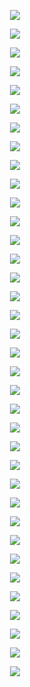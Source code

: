 <p align="center"> <img src= 'all_figs/MLP(mode=0002,n_h_l=5,n_n=512,Run=1,Epoch=0000,step=000,UnLearned,train_loss=0.693,train_acc=50.94,test_loss=0.693,test_acc=50.3).png' /> </p>
<p align="center"> <img src= 'all_figs/MLP(mode=0002,n_h_l=5,n_n=512,Run=1,Epoch=0001,step=003,Learned,train_loss=0.693,train_acc=49.06,test_loss=0.693,test_acc=49.7).png' /> </p>
<p align="center"> <img src= 'all_figs/MLP(mode=0002,n_h_l=5,n_n=512,Run=1,Epoch=0001,step=006,Learned,train_loss=0.696,train_acc=50.94,test_loss=0.699,test_acc=50.3).png' /> </p>
<p align="center"> <img src= 'all_figs/MLP(mode=0002,n_h_l=5,n_n=512,Run=1,Epoch=0001,step=009,Learned,train_loss=0.69,train_acc=50.94,test_loss=0.692,test_acc=50.3).png' /> </p>
<p align="center"> <img src= 'all_figs/MLP(mode=0002,n_h_l=5,n_n=512,Run=1,Epoch=0002,step=003,Learned,train_loss=0.677,train_acc=68.75,test_loss=0.681,test_acc=62.9).png' /> </p>
<p align="center"> <img src= 'all_figs/MLP(mode=0002,n_h_l=5,n_n=512,Run=1,Epoch=0002,step=006,Learned,train_loss=0.618,train_acc=74.38,test_loss=0.641,test_acc=68.5).png' /> </p>
<p align="center"> <img src= 'all_figs/MLP(mode=0002,n_h_l=5,n_n=512,Run=1,Epoch=0002,step=009,Learned,train_loss=0.51,train_acc=74.69,test_loss=0.575,test_acc=69.65).png' /> </p>
<p align="center"> <img src= 'all_figs/MLP(mode=0002,n_h_l=5,n_n=512,Run=1,Epoch=0003,step=010,Learned,train_loss=0.522,train_acc=73.59,test_loss=0.543,test_acc=72.4).png' /> </p>
<p align="center"> <img src= 'all_figs/MLP(mode=0002,n_h_l=5,n_n=512,Run=1,Epoch=0004,step=010,Learned,train_loss=0.438,train_acc=77.66,test_loss=0.476,test_acc=73.65).png' /> </p>
<p align="center"> <img src= 'all_figs/MLP(mode=0002,n_h_l=5,n_n=512,Run=1,Epoch=0005,step=010,Learned,train_loss=0.404,train_acc=78.91,test_loss=0.482,test_acc=73.0).png' /> </p>
<p align="center"> <img src= 'all_figs/MLP(mode=0002,n_h_l=5,n_n=512,Run=1,Epoch=0006,step=010,Learned,train_loss=0.374,train_acc=75.62,test_loss=0.437,test_acc=72.3).png' /> </p>
<p align="center"> <img src= 'all_figs/MLP(mode=0002,n_h_l=5,n_n=512,Run=1,Epoch=0007,step=010,Learned,train_loss=0.353,train_acc=77.34,test_loss=0.391,test_acc=73.9).png' /> </p>
<p align="center"> <img src= 'all_figs/MLP(mode=0002,n_h_l=5,n_n=512,Run=1,Epoch=0008,step=010,Learned,train_loss=0.343,train_acc=78.28,test_loss=0.415,test_acc=72.4).png' /> </p>
<p align="center"> <img src= 'all_figs/MLP(mode=0002,n_h_l=5,n_n=512,Run=1,Epoch=0009,step=010,Learned,train_loss=0.345,train_acc=78.91,test_loss=0.404,test_acc=73.1).png' /> </p>
<p align="center"> <img src= 'all_figs/MLP(mode=0002,n_h_l=5,n_n=512,Run=1,Epoch=0010,step=010,Learned,train_loss=0.343,train_acc=78.59,test_loss=0.41,test_acc=72.0).png' /> </p>
<p align="center"> <img src= 'all_figs/MLP(mode=0002,n_h_l=5,n_n=512,Run=1,Epoch=0020,step=010,Learned,train_loss=0.336,train_acc=77.5,test_loss=0.444,test_acc=70.5).png' /> </p>
<p align="center"> <img src= 'all_figs/MLP(mode=0002,n_h_l=5,n_n=512,Run=1,Epoch=0030,step=010,Learned,train_loss=0.336,train_acc=79.69,test_loss=0.513,test_acc=72.35).png' /> </p>
<p align="center"> <img src= 'all_figs/MLP(mode=0002,n_h_l=5,n_n=512,Run=1,Epoch=0040,step=010,Learned,train_loss=0.332,train_acc=78.44,test_loss=0.565,test_acc=72.4).png' /> </p>
<p align="center"> <img src= 'all_figs/MLP(mode=0002,n_h_l=5,n_n=512,Run=1,Epoch=0050,step=010,Learned,train_loss=0.343,train_acc=79.22,test_loss=0.434,test_acc=72.5).png' /> </p>
<p align="center"> <img src= 'all_figs/MLP(mode=0002,n_h_l=5,n_n=512,Run=1,Epoch=0060,step=010,Learned,train_loss=0.332,train_acc=80.0,test_loss=0.62,test_acc=73.0).png' /> </p>
<p align="center"> <img src= 'all_figs/MLP(mode=0002,n_h_l=5,n_n=512,Run=1,Epoch=0070,step=010,Learned,train_loss=0.328,train_acc=80.94,test_loss=0.714,test_acc=73.75).png' /> </p>
<p align="center"> <img src= 'all_figs/MLP(mode=0002,n_h_l=5,n_n=512,Run=1,Epoch=0080,step=010,Learned,train_loss=0.328,train_acc=80.47,test_loss=0.667,test_acc=73.45).png' /> </p>
<p align="center"> <img src= 'all_figs/MLP(mode=0002,n_h_l=5,n_n=512,Run=1,Epoch=0090,step=010,Learned,train_loss=0.34,train_acc=78.75,test_loss=0.732,test_acc=72.95).png' /> </p>
<p align="center"> <img src= 'all_figs/MLP(mode=0002,n_h_l=5,n_n=512,Run=1,Epoch=0100,step=010,Learned,train_loss=0.325,train_acc=80.0,test_loss=0.861,test_acc=74.5).png' /> </p>
<p align="center"> <img src= 'all_figs/MLP(mode=0002,n_h_l=5,n_n=512,Run=1,Epoch=0200,step=010,Learned,train_loss=0.318,train_acc=79.53,test_loss=1.19,test_acc=73.55).png' /> </p>
<p align="center"> <img src= 'all_figs/MLP(mode=0002,n_h_l=5,n_n=512,Run=1,Epoch=0300,step=010,Learned,train_loss=0.263,train_acc=82.03,test_loss=2.124,test_acc=75.55).png' /> </p>
<p align="center"> <img src= 'all_figs/MLP(mode=0002,n_h_l=5,n_n=512,Run=1,Epoch=0400,step=010,Learned,train_loss=0.258,train_acc=82.81,test_loss=1.561,test_acc=76.3).png' /> </p>
<p align="center"> <img src= 'all_figs/MLP(mode=0002,n_h_l=5,n_n=512,Run=1,Epoch=0500,step=010,Learned,train_loss=0.24,train_acc=84.22,test_loss=1.854,test_acc=76.9).png' /> </p>
<p align="center"> <img src= 'all_figs/MLP(mode=0002,n_h_l=5,n_n=512,Run=1,Epoch=0600,step=010,Learned,train_loss=0.27,train_acc=84.06,test_loss=2.219,test_acc=76.9).png' /> </p>
<p align="center"> <img src= 'all_figs/MLP(mode=0002,n_h_l=5,n_n=512,Run=1,Epoch=0700,step=010,Learned,train_loss=0.23,train_acc=85.0,test_loss=1.105,test_acc=77.7).png' /> </p>
<p align="center"> <img src= 'all_figs/MLP(mode=0002,n_h_l=5,n_n=512,Run=1,Epoch=0800,step=010,Learned,train_loss=0.221,train_acc=85.16,test_loss=0.496,test_acc=78.3).png' /> </p>
<p align="center"> <img src= 'all_figs/MLP(mode=0002,n_h_l=5,n_n=512,Run=1,Epoch=0900,step=010,Learned,train_loss=0.192,train_acc=89.22,test_loss=0.875,test_acc=81.3).png' /> </p>
<p align="center"> <img src= 'all_figs/MLP(mode=0002,n_h_l=5,n_n=512,Run=1,Epoch=1000,step=010,Learned,train_loss=0.163,train_acc=91.25,test_loss=1.03,test_acc=83.95).png' /> </p>
<p align="center"> <img src= 'all_figs/MLP(mode=0002,n_h_l=5,n_n=512,Run=1,Epoch=2000,step=010,Learned,train_loss=0.083,train_acc=96.25,test_loss=2.237,test_acc=88.95).png' /> </p>
<p align="center"> <img src= 'all_figs/MLP(mode=0002,n_h_l=5,n_n=512,Run=1,Epoch=3000,step=010,Learned,train_loss=0.077,train_acc=96.25,test_loss=3.016,test_acc=88.8).png' /> </p>
<p align="center"> <img src= 'all_figs/MLP(mode=0002,n_h_l=5,n_n=512,Run=1,Epoch=4000,step=010,Learned,train_loss=0.056,train_acc=97.66,test_loss=4.022,test_acc=89.75).png' /> </p>

